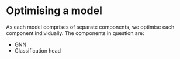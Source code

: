 # Optimising a model
As each model comprises of separate components, we optimise each component individually. The components in question are:
* GNN
* Classification head

